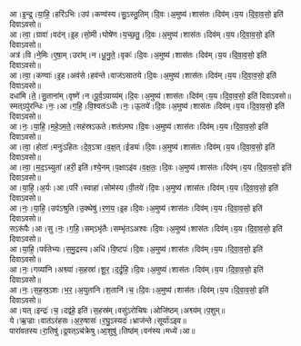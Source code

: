 

  
आ।इ॒न्द्र॒।या॒हि॒।हरि॑ऽभिः।उप॑।कण्व॑स्य।सु॒ऽस्तु॒तिम्।दि॒वः।अ॒मुष्य॑।शास॑तः।दिव॑म्।य॒य।दि॒वा॒व॒सो॒ इति॑ दिवाऽवसो॥  
आ।त्वा॒।ग्रावा॑।वद॑न्।इ॒ह।सो॒मी।घोषे॑ण।य॒च्छ॒तु॒।दि॒वः।अ॒मुष्य॑।शास॑तः।दिव॑म्।य॒य।दि॒वा॒व॒सो॒ इति॑ दिवाऽवसो॥  
अत्र॑।वि।ने॒मिः।ए॒षा॒म्।उरा॑म्।न।धू॒नु॒ते॒।वृकः॑।दि॒वः।अ॒मुष्य॑।शास॑तः।दिव॑म्।य॒य।दि॒वा॒व॒सो॒ इति॑ दिवाऽवसो॥  
आ।त्वा॒।कण्वाः॑।इ॒ह।अव॑से।हव॑न्ते।वाज॑ऽसातये।दि॒वः।अ॒मुष्य॑।शास॑तः।दिव॑म्।य॒य।दि॒वा॒व॒सो॒ इति॑ दिवाऽवसो॥  
दधा॑मि।ते॒।सु॒ताना॑म्।वृष्णे॑।न।पू॒र्व॒ऽपाय्य॑म्।दि॒वः।अ॒मुष्य॑।शास॑तः।दिव॑म्।य॒य।दि॒वा॒व॒सो॒ इति॑ दिवाऽवसो॥  
स्मत्ऽपु॑रन्धिः।नः॒।आ।ग॒हि॒।वि॒श्वतः॑ऽधीः।नः॒।ऊ॒तये॑।दि॒वः।अ॒मुष्य॑।शास॑तः।दिव॑म्।य॒य।दि॒वा॒व॒सो॒ इति॑ दिवाऽवसो॥  
आ।नः॒।या॒हि॒।म॒हे॒ऽम॒ते॒।सह॑स्रऽऊते।शत॑ऽमघ।दि॒वः।अ॒मुष्य॑।शास॑तः।दिव॑म्।य॒य।दि॒वा॒व॒सो॒ इति॑ दिवाऽवसो॥  
आ।त्वा॒।होता॑।मनुः॑ऽहितः।दे॒व॒ऽत्रा।व॒क्ष॒त्।ईड्यः॑।दि॒वः।अ॒मुष्य॑।शास॑तः।दिव॑म्।य॒य।दि॒वा॒व॒सो॒ इति॑ दिवाऽवसो॥  
आ।त्वा॒।म॒द॒ऽच्युता॑।हरी॒ इति॑।श्ये॒नम्।प॒क्षाऽइ॑व।व॒क्ष॒तः॒।दि॒वः।अ॒मुष्य॑।शास॑तः।दिव॑म्।य॒य।दि॒वा॒व॒सो॒ इति॑ दिवाऽवसो॥  
आ।या॒हि॒।अ॒र्यः।आ।परि॑।स्वाहा॑।सोम॑स्य।पी॒तये॑।दि॒वः।अ॒मुष्य॑।शास॑तः।दिव॑म्।य॒य।दि॒वा॒व॒सो॒ इति॑ दिवाऽवसो॥  
आ।नः॒।या॒हि॒।उप॑ऽश्रुति।उ॒क्थेषु॑।र॒ण॒य॒।इ॒ह।दि॒वः।अ॒मुष्य॑।शास॑तः।दिव॑म्।य॒य।दि॒वा॒व॒सो॒ इति॑ दिवाऽवसो॥  
सऽरू॑पैः।आ।सु।नः॒।ग॒हि॒।सम्ऽभृ॑तैः।सम्भृ॑तऽअश्वः।दि॒वः।अ॒मुष्य॑।शास॑तः।दिव॑म्।य॒य।दि॒वा॒व॒सो॒ इति॑ दिवाऽवसो॥  
आ।या॒हि॒।पर्व॑तेभ्यः।स॒मु॒द्रस्य।अधि॑।वि॒ष्टपः॑।दि॒वः।अ॒मुष्य॑।शास॑तः।दिव॑म्।य॒य।दि॒वा॒व॒सो॒ इति॑ दिवाऽवसो॥  
आ।नः॒।गव्या॑नि।अश्व्या॑।स॒हस्रा॑।शू॒र॒।द॒र्दृ॒हि॒।दि॒वः।अ॒मुष्य॑।शास॑तः।दिव॑म्।य॒य।दि॒वा॒व॒सो॒ इति॑ दिवाऽवसो॥  
आ।नः॒।स॒ह॒स्र॒ऽशः।भ॒र॒।अ॒युता॑नि।श॒तानि॑।च॒।दि॒वः।अ॒मुष्य॑।शास॑तः।दिव॑म्।य॒य।दि॒वा॒व॒सो॒ इति॑ दिवाऽवसो॥  
आ।यत्।इन्द्रः॑।च॒।दद्व॑हे॒ इति॑।स॒हस्र॑म्।वसु॑ऽरोचिषः।ओजि॑ष्ठम्।अश्व्य॑म्।प॒शुम्॥  
ये।ऋ॒ज्राः।वात॑ऽरंहसः।अ॒रु॒षासः॑।र॒घु॒ऽस्यदः॑।भ्राज॑न्ते।सूर्याः॑ऽइव॥  
पारा॑वतस्य।रा॒तिषु॑।द्र॒वत्ऽच॑क्रेषु।आ॒शुषु॑।तिष्ठ॑म्।वन॑स्य।मध्ये॑।आ॥  

